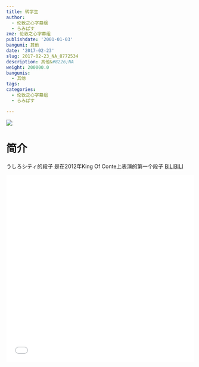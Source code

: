 ```yaml
---
title: 转学生
author:
  - 伦敦之心字幕组
  - らみぱす
zmz: 伦敦之心字幕组
publishdate: '2001-01-03'
bangumi: 其他
date: '2017-02-23'
slug: 2017-02-23_NA_8772534
description: 其他&#8226;NA
weight: 200000.0
bangumis:
  - 其他
tags:
categories:
  - 伦敦之心字幕组
  - らみぱす

---
```

![](https://i.imgur.com/e3TcXWq.png)
# 简介  
うしろシティ的段子 是在2012年King Of Conte上表演的第一个段子
  [BILIBILI](https://www.bilibili.com/video/av8772534/)

  <iframe src="//www.bilibili.com/html/html5player.html?cid=14465875&aid=8772534" width="100%" height="500" frameborder="0" allowfullscreen="allowfullscreen"></iframe>
